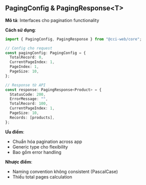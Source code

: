 ## PagingConfig & PagingResponse\<T\>

**Mô tả**: Interfaces cho pagination functionality

**Cách sử dụng**:

```typescript
import { PagingConfig, PagingResponse } from "@cci-web/core";

// Config cho request
const pagingConfig: PagingConfig = {
  TotalRecord: 0,
  CurrentPageIndex: 1,
  PageIndex: 1,
  PageSize: 10,
};

// Response từ API
const response: PagingResponse<Product> = {
  StatusCode: 200,
  ErrorMessage: "",
  TotalRecord: 100,
  CurrentPageIndex: 1,
  PageSize: 10,
  Records: [products],
};
```

**Ưu điểm**:

- Chuẩn hóa pagination across app
- Generic type cho flexibility
- Bao gồm error handling

**Nhược điểm**:

- Naming convention không consistent (PascalCase)
- Thiếu total pages calculation
